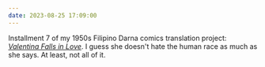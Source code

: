 ```yaml
---
date: 2023-08-25 17:09:00
---
```


Installment 7 of my 1950s Filipino Darna comics translation project: [_Valentina Falls in Love_](https://multoghost.wordpress.com/2023/08/25/1950s-darna-valentina-falls-in-love/). I guess she doesn't hate the human race as much as she says. At least, not all of it.

